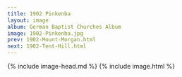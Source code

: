 ```yaml
---
title: 1902 Pinkenba
layout: image
album: German Baptist Churches Album
image: 1902-Pinkenba.jpg
prev: 1902-Mount-Morgan.html
next: 1902-Tent-Hill.html
---
```

{% include image-head.md %}
{% include image.html %}